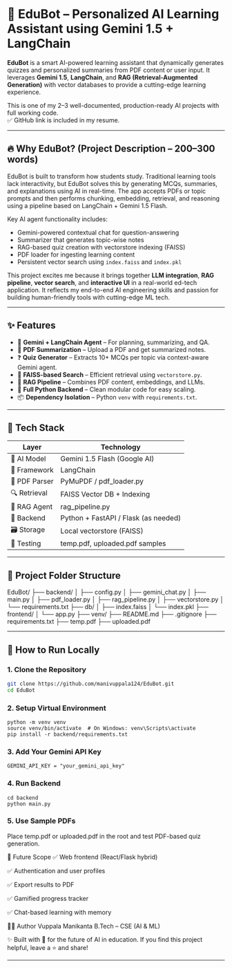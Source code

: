 # 🤖 EduBot – Personalized AI Learning Assistant using Gemini 1.5 + LangChain

**EduBot** is a smart AI-powered learning assistant that dynamically generates quizzes and personalized summaries from PDF content or user input. It leverages **Gemini 1.5**, **LangChain**, and **RAG (Retrieval-Augmented Generation)** with vector databases to provide a cutting-edge learning experience.

This is one of my 2–3 well-documented, production-ready AI projects with full working code.  
✅ GitHub link is included in my resume.

---

## 🔥 Why EduBot? (Project Description – 200–300 words)

EduBot is built to transform how students study. Traditional learning tools lack interactivity, but EduBot solves this by generating MCQs, summaries, and explanations using AI in real-time. The app accepts PDFs or topic prompts and then performs chunking, embedding, retrieval, and reasoning using a pipeline based on LangChain + Gemini 1.5 Flash.

Key AI agent functionality includes:
- Gemini-powered contextual chat for question-answering
- Summarizer that generates topic-wise notes
- RAG-based quiz creation with vectorstore indexing (FAISS)
- PDF loader for ingesting learning content
- Persistent vector search using `index.faiss` and `index.pkl`

This project excites me because it brings together **LLM integration**, **RAG pipeline**, **vector search**, and **interactive UI** in a real-world ed-tech application. It reflects my end-to-end AI engineering skills and passion for building human-friendly tools with cutting-edge ML tech.

---

## ✨ Features

- 🧠 **Gemini + LangChain Agent** – For planning, summarizing, and QA.
- 📄 **PDF Summarization** – Upload a PDF and get summarized notes.
- ❓ **Quiz Generator** – Extracts 10+ MCQs per topic via context-aware Gemini agent.
- 🔎 **FAISS-based Search** – Efficient retrieval using `vectorstore.py`.
- 🧰 **RAG Pipeline** – Combines PDF content, embeddings, and LLMs.
- 🔧 **Full Python Backend** – Clean modular code for easy scaling.
- 📦 **Dependency Isolation** – Python `venv` with `requirements.txt`.

---

## 🧰 Tech Stack

| Layer         | Technology                      |
|---------------|----------------------------------|
| 🤖 AI Model   | Gemini 1.5 Flash (Google AI)     |
| 🔗 Framework  | LangChain                        |
| 📄 PDF Parser | PyMuPDF / pdf_loader.py          |
| 🔍 Retrieval  | FAISS Vector DB + Indexing       |
| 🧠 RAG Agent  | rag_pipeline.py                  |
| 🧩 Backend    | Python + FastAPI / Flask (as needed) |
| 🗃️ Storage    | Local vectorstore (FAISS)         |
| 🧪 Testing     | temp.pdf, uploaded.pdf samples    |

---

## 📂 Project Folder Structure
EduBot/
├── backend/
│ ├── config.py
│ ├── gemini_chat.py
│ ├── main.py
│ ├── pdf_loader.py
│ ├── rag_pipeline.py
│ ├── vectorstore.py
│ └── requirements.txt
├── db/
│ ├── index.faiss
│ └── index.pkl
├── frontend/
│ └── app.py
├── venv/
├── README.md
├── .gitignore
├── requirements.txt
├── temp.pdf
├── uploaded.pdf


---

## 🚀 How to Run Locally

### 1. Clone the Repository

```bash
git clone https://github.com/manivuppala124/EduBot.git
cd EduBot
```
### 2. Setup Virtual Environment
```
python -m venv venv
source venv/bin/activate  # On Windows: venv\Scripts\activate
pip install -r backend/requirements.txt
```
### 3. Add Your Gemini API Key
```
GEMINI_API_KEY = "your_gemini_api_key"
```
### 4. Run Backend
```
cd backend
python main.py
```
### 5. Use Sample PDFs
Place temp.pdf or uploaded.pdf in the root and test PDF-based quiz generation.

🔮 Future Scope
✅ Web frontend (React/Flask hybrid)

✅ Authentication and user profiles

✅ Export results to PDF

✅ Gamified progress tracker

✅ Chat-based learning with memory


👨‍💻 Author
Vuppala Manikanta
B.Tech – CSE (AI & ML)

✨ Built with 💙 for the future of AI in education. If you find this project helpful, leave a ⭐️ and share!

---
